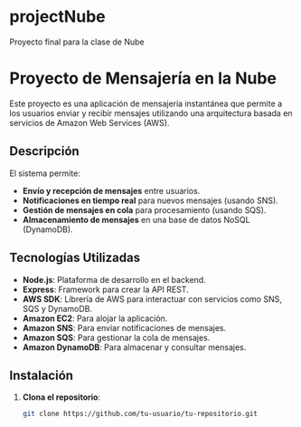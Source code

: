 # projectNube
Proyecto final para la clase de Nube

# Proyecto de Mensajería en la Nube

Este proyecto es una aplicación de mensajería instantánea que permite a los usuarios enviar y recibir mensajes utilizando una arquitectura basada en servicios de Amazon Web Services (AWS). 

## Descripción

El sistema permite:
- **Envío y recepción de mensajes** entre usuarios.
- **Notificaciones en tiempo real** para nuevos mensajes (usando SNS).
- **Gestión de mensajes en cola** para procesamiento (usando SQS).
- **Almacenamiento de mensajes** en una base de datos NoSQL (DynamoDB).

## Tecnologías Utilizadas

- **Node.js**: Plataforma de desarrollo en el backend.
- **Express**: Framework para crear la API REST.
- **AWS SDK**: Librería de AWS para interactuar con servicios como SNS, SQS y DynamoDB.
- **Amazon EC2**: Para alojar la aplicación.
- **Amazon SNS**: Para enviar notificaciones de mensajes.
- **Amazon SQS**: Para gestionar la cola de mensajes.
- **Amazon DynamoDB**: Para almacenar y consultar mensajes.

## Instalación

1. **Clona el repositorio**:
   ```bash
   git clone https://github.com/tu-usuario/tu-repositorio.git
